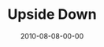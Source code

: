 ---
layout: message
category: message
series: "Kingdom Come"
title: "Upside Down"
date: 2010-08-08-00-00
message_id: 632
audio: "http://s3.amazonaws.com/crossroadsaudiomessages/KingdomCome05.mp3"
audio-duration: "28:21"
program: "http://s3.amazonaws.com/crossroads-media/media/legacy/documents/08_07-08_10Program.pdf"
description: "Chuck Mingo discusses what it looks like to seek the Kingdom."
video: "https://s3.amazonaws.com/crossroadsvideomessages/KingdomCome05.mp4"
video-duration: "28:24"
video-image: "http://s3.amazonaws.com/crossroads-media/images/legacy/content/080810_still"
flag: "N"
---
